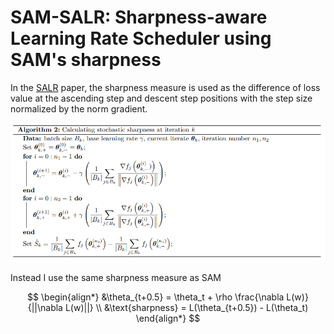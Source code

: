 # SAM-SALR: Sharpness-aware Learning Rate Scheduler using SAM's sharpness

In the [SALR](https://arxiv.org/pdf/2011.05348.pdf) paper, the sharpness measure is used as the difference of loss value at the ascending step and descent step positions with the step size normalized by the norm gradient.

![Sharpness measure proposed by SALR](./assets/salr.png)

Instead I use the same sharpness measure as SAM

$$
\begin{align*}
    &\theta_{t+0.5} = \theta_t + \rho \frac{\nabla L(w)}{||\nabla L(w)||} \\
    &\text{sharpness} = L(\theta_{t+0.5}) - L(\theta_t)
\end{align*}
$$